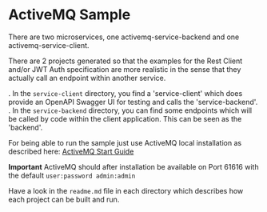 # ActiveMQ Sample

There are two microservices, one activemq-service-backend and one activemq-service-client.

There are 2 projects generated so that the examples for the Rest Client and/or JWT Auth specification are more realistic in the sense that they actually call an endpoint within another service.

. In the `service-client` directory, you find a 'service-client' which does provide an OpenAPI Swagger UI for testing and calls the 'service-backend'.
. In the `service-backend` directory, you can find some endpoints which will be called by code within the client application. This can be seen as the 'backend'.

For being able to run the sample just use ActiveMQ local installation as described here: [ActiveMQ Start Guide](https://activemq.apache.org/version-5-getting-started.html)

**Important** 
ActiveMQ should after installation be available on Port 61616 with the default `user:password admin:admin`

Have a look in the `readme.md` file in each directory which describes how each project can be built and run.